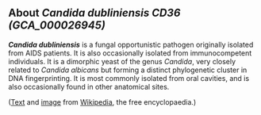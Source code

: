 About *Candida dubliniensis CD36 (GCA\_000026945)* 
--------------------------------------------------



***Candida dubliniensis*** is a fungal opportunistic pathogen originally
isolated from AIDS patients. It is also occasionally isolated from
immunocompetent individuals. It is a dimorphic yeast of the genus
*Candida*, very closely related to *Candida albicans* but forming a
distinct phylogenetic cluster in DNA fingerprinting. It is most commonly
isolated from oral cavities, and is also occasionally found in other
anatomical sites.

([Text](http://en.wikipedia.org/wiki/Candida_dubliniensis) and
[image](https://commons.wikimedia.org/wiki/File:Candida_dubliniensis.jpg)
from [Wikipedia](http://en.wikipedia.org/), the free encyclopaedia.)
